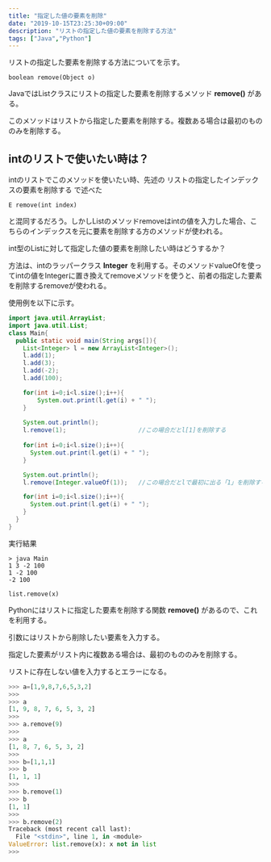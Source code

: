 ```yaml
---
title: "指定した値の要素を削除"
date: "2019-10-15T23:25:30+09:00"
description: "リストの指定した値の要素を削除する方法"
tags: ["Java","Python"]
---
```


リストの指定した要素を削除する方法についてを示す。

<div class="note_content_by_programming_language" id="note_content_Java">

`boolean remove(Object o)`   

JavaではListクラスにリストの指定した要素を削除するメソッド **remove()** がある。    

このメソッドはリストから指定した要素を削除する。複数ある場合は最初のもののみを削除する。  

## intのリストで使いたい時は？

intのリストでこのメソッドを使いたい時、先述の リストの指定したインデックスの要素を削除する で述べた  

`E remove(int index)`   

と混同するだろう。しかしListのメソッドremoveはintの値を入力した場合、こちらのインデックスを元に要素を削除する方のメソッドが使われる。  

int型のListに対して指定した値の要素を削除したい時はどうするか？  
  
方法は、intのラッパークラス **Integer** を利用する。そのメソッドvalueOfを使ってintの値をIntegerに置き換えてremoveメソッドを使うと、前者の指定した要素を削除するremoveが使われる。  

使用例を以下に示す。  

```java
import java.util.ArrayList;
import java.util.List;
class Main{
  public static void main(String args[]){
    List<Integer> l = new ArrayList<Integer>();
    l.add(1);
    l.add(3);
    l.add(-2);
    l.add(100);

    for(int i=0;i<l.size();i++){
        System.out.print(l.get(i) + " ");
    }
    
    System.out.println();
    l.remove(1);                    //この場合だとl[1]を削除する
    
    for(int i=0;i<l.size();i++){
      System.out.print(l.get(i) + " ");
    }

    System.out.println();
    l.remove(Integer.valueOf(1));   //この場合だとlで最初に出る「1」を削除する

    for(int i=0;i<l.size();i++){
      System.out.print(l.get(i) + " ");
    }
  }
}
```

実行結果
```
> java Main
1 3 -2 100
1 -2 100
-2 100
```

</div>
<div class="note_content_by_programming_language" id="note_content_Python">

`list.remove(x)`

Pythonにはリストに指定した要素を削除する関数 **remove()** があるので、これを利用する。  

引数にはリストから削除したい要素を入力する。    

指定した要素がリスト内に複数ある場合は、最初のもののみを削除する。  

リストに存在しない値を入力するとエラーになる。

```python
>>> a=[1,9,8,7,6,5,3,2]
>>> 
>>> a
[1, 9, 8, 7, 6, 5, 3, 2]
>>>
>>> a.remove(9) 
>>> 
>>> a
[1, 8, 7, 6, 5, 3, 2]
>>>
>>> b=[1,1,1] 
>>> b
[1, 1, 1]
>>>      
>>> b.remove(1)
>>> b
[1, 1]
>>>   
>>> b.remove(2)
Traceback (most recent call last):       
  File "<stdin>", line 1, in <module>    
ValueError: list.remove(x): x not in list
>>> 
```

</div>


